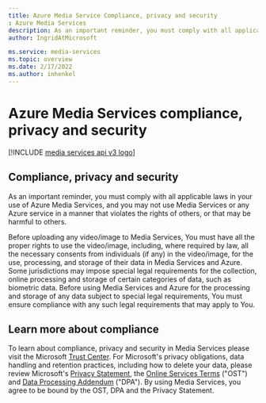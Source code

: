 ```yaml
---
title: Azure Media Service Compliance, privacy and security
: Azure Media Services
description: As an important reminder, you must comply with all applicable laws in your use of Azure Media Services, and you may not use Media Services or any Azure service in a manner that violates the rights of others, or that may be harmful to others.
author: IngridAtMicrosoft

ms.service: media-services
ms.topic: overview
ms.date: 2/17/2022
ms.author: inhenkel
---
```


# Azure Media Services compliance, privacy and security

[!INCLUDE [media services api v3 logo](./includes/v3-hr.md)]

## Compliance, privacy and security

As an important reminder, you must comply with all applicable laws in your use of Azure Media Services, and you may not use Media Services or any Azure service in a manner that violates the rights of others, or that may be harmful to others.

Before uploading any video/image to Media Services, You must have all the proper rights to use the video/image, including, where required by law, all the necessary consents from individuals (if any) in the video/image, for the use, processing, and storage of their data in Media Services and Azure. Some jurisdictions may impose special legal requirements for the collection, online processing and storage of certain categories of data, such as biometric data. Before using Media Services and Azure for the processing and storage of any data subject to special legal requirements, You must ensure compliance with any such legal requirements that may apply to You.

## Learn more about compliance

To learn about compliance, privacy and security in Media Services please visit the Microsoft [Trust Center](https://www.microsoft.com/trust-center/?rtc=1). For Microsoft's privacy obligations, data handling and retention practices, including how to delete your data, please review Microsoft's [Privacy Statement](https://privacy.microsoft.com/PrivacyStatement), the [Online Services Terms](https://www.microsoft.com/licensing/product-licensing/products?rtc=1) ("OST") and [Data Processing Addendum](https://www.microsoftvolumelicensing.com/DocumentSearch.aspx?Mode=3&DocumentTypeId=67) ("DPA"). By using Media Services, you agree to be bound by the OST, DPA and the Privacy Statement.
